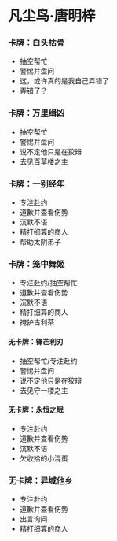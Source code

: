 # 凡尘鸟·唐明梓

### 卡牌：白头枯骨
- 抽空帮忙
- 警惕并盘问
- 这，或许真的是我自己弄错了
- 弄错了？

### 卡牌：万里缉凶
- 抽空帮忙
- 警惕并盘问
- 说不定他只是在狡辩
- 去见百草楼之主

### 卡牌：一别经年
- 专注赴约
- 道歉并查看伤势
- 沉默不语
- 精打细算的商人
- 帮助太阴弟子

### 卡牌：笼中舞姬
- 专注赴约/抽空帮忙
- 道歉并查看伤势
- 沉默不语
- 精打细算的商人
- 掩护古利茶

#### 无卡牌：锋芒利刃
- 抽空帮忙/专注赴约
- 警惕并盘问
- 说不定他只是在狡辩
- 去见守一楼之主

#### 无卡牌：永恒之眠
- 专注赴约
- 道歉并查看伤势
- 沉默不语
- 欠收拾的小混蛋

### 无卡牌：异域他乡
- 专注赴约
- 道歉并查看伤势
- 出言询问
- 精打细算的商人
